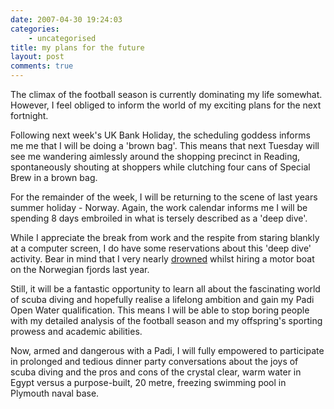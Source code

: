 ```yaml
---
date: 2007-04-30 19:24:03
categories:
    - uncategorised
title: my plans for the future
layout: post
comments: true
---
```

The climax of the football season is currently dominating my life
somewhat. However, I feel obliged to inform the world of my exciting
plans for the next fortnight.

Following next week's UK Bank Holiday, the scheduling goddess informs me
me that I will be doing a 'brown bag'. This means that next Tuesday will
see me wandering aimlessly around the shopping precinct in Reading,
spontaneously shouting at shoppers while clutching four cans of Special
Brew in a brown bag.

For the remainder of the week, I will be returning to the scene of last
years summer holiday - Norway. Again, the work calendar informs me I
will be spending 8 days embroiled in what is tersely described as a
'deep dive'.

While I appreciate the break from work and the respite from staring
blankly at a computer screen, I do have some reservations about this
'deep dive' activity. Bear in mind that I very nearly
[drowned](http://www.nbrightside.com/blog/2006/08/22/holiday-highlights/)
whilst hiring a motor boat on the Norwegian fjords last year.

Still, it will be a fantastic opportunity to learn all about the
fascinating world of scuba diving and hopefully realise a lifelong
ambition and gain my Padi Open Water qualification. This means I will be
able to stop boring people with my detailed analysis of the football
season and my offspring's sporting prowess and academic abilities.

Now, armed and dangerous with a Padi, I will fully empowered to
participate in prolonged and tedious dinner party conversations about
the joys of scuba diving and the pros and cons of the crystal clear,
warm water in Egypt versus a purpose-built, 20 metre, freezing swimming
pool in Plymouth naval base.
